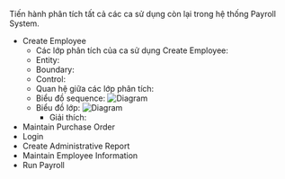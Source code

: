 Tiến hành phân tích tất cả các ca sử dụng còn lại trong hệ thống Payroll System.
- Create Employee
   - Các lớp phân tích của ca sử dụng Create Employee:
    - Entity:
    - Boundary:
    - Control:
  - Quan hệ giữa các lớp phân tích:
  - Biểu đồ sequence:
    ![Diagram]()
  - Biểu đồ lớp:
  ![Diagram]()
    - Giải thích:
- Maintain Purchase Order
- Login
- Create Administrative Report
- Maintain Employee Information
- Run Payroll
